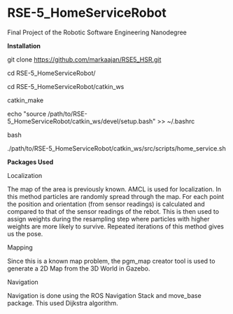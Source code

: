 # RSE-5_HomeServiceRobot
Final Project of the Robotic Software Engineering Nanodegree

**Installation**



git clone https://github.com/markaajan/RSE5_HSR.git

cd RSE-5_HomeServiceRobot/

cd RSE-5_HomeServiceRobot/catkin_ws

catkin_make

echo "source /path/to/RSE-5_HomeServiceRobot/catkin_ws/devel/setup.bash" >> ~/.bashrc

bash

./path/to/RSE-5_HomeServiceRobot/catkin_ws/src/scripts/home_service.sh

**Packages Used**


Localization

The map of the area is previously known. AMCL is used for localization. In this method particles are randomly spread through the map. For each point the position and orientation (from sensor readings) is calculated and compared to that of the sensor readings of the rebot. This is then used to assign weights during the resampling step where particles with higher weights are more likely to survive.
Repeated iterations of this method gives us the pose.

Mapping

Since this is a known map problem, the pgm_map creator tool is used to generate a 2D Map from the 3D World in Gazebo.

Navigation

Navigation is done using the ROS Navigation Stack and move_base package. This used Dijkstra algorithm.
